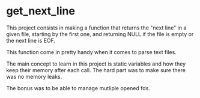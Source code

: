 # get_next_line

This project consists in making a function that returns the "next line" in a given file, starting by the first one, and returning NULL if the file is empty or the next line is EOF.

This function come in pretty handy when it comes to parse text files.  

The main concept to learn in this project is static variables and how they keep their memory after each call. The hard part was to make sure there was no memory leaks.

The bonus was to be able to manage mutliple opened fds.
